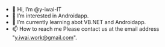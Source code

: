 - 👋 Hi, I’m @y-iwai-IT
- 👀 I’m interested in Androidapp.
- 🌱 I’m currently learning abot VB.NET and Androidapp. 
- 📫 How to reach me Please contact us at the email address "y.iwai.work@gmail.com".

<!---
y-iwai-IT/y-iwai-IT is a ✨ special ✨ repository because its `README.md` (this file) appears on your GitHub profile.
You can click the Preview link to take a look at your changes.
--->
